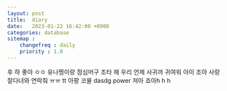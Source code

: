 ```yaml
---
layout: post
title:  diary
date:   2023-01-22 16:42:00 +0900
categories: database
sitemap :
    changefreq : daily
    priority : 1.0
---
```

후 하 좋아 ㅇㅇ 유나찡이랑 점심머구 조타 헤 우리 언제 사귀까
귀여워 아이 조아 사랑 잘다녀와
연락줘 ㅠㅠ tt 아팡 코물 dasdg power
져아 죠아h h h